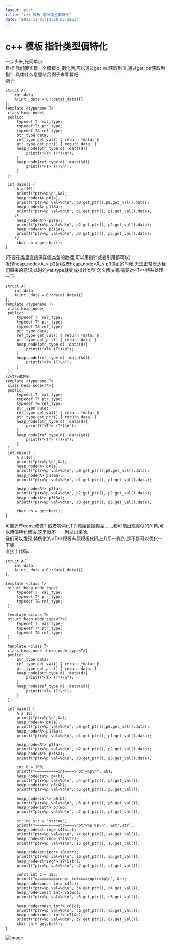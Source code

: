 ```yaml
---
layout: post
title: "c++ 模板 指针类型偏特化"
date: "2022-11-01T14:28:05.596Z"
---
```

c++ 模板 指针类型偏特化
==============

一步步来,先简单点.  
目标:我们要实现一个模板类,例化后,可以通过get\_val获取到值,通过get\_ptr获取到指针.具体什么意思结合例子来看看吧.  
例子:

    struct A{
        int data;
        A(int _data = 0):data(_data){}
    };
    template <typename T>
     class heap_node{
     public:
     	 typedef T  val_type;
    	 typedef T* ptr_type;
    	 typedef T& ref_type;
    	 ptr_type data;
    	 ref_type get_val() { return *data; }
    	 ptr_type get_ptr() { return data; }
    	 heap_node(ptr_type d) :data(d){
    		 printf("<T> (T*)\n");
    	 }
    	 heap_node(ref_type d) :data(&d){
    		 printf("<T> (T)\n");
    	 }
     };
    
     int main() {
    	 A a(10);
    	 printf("ptr=%p\n",&a);
    	 heap_node<A> p0(a);
    	 printf("ptr=%p val=%d\n", p0.get_ptr(),p0.get_val().data);
    	 heap_node<A> p1(&a);
    	 printf("ptr=%p val=%d\n", p1.get_ptr(), p1.get_val().data);
    	/*
    	 heap_node<A*> p2(a);
    	 printf("ptr=%p val=%d\n", p2.get_ptr(), p2.get_val().data);
    	 heap_node<A*> p3(&a);
    	 printf("ptr=%p val=%d\n", p3.get_ptr(), p3.get_val().data);
    	*/
         char ch = getchar();
    }
     
    

(不要在类里直接保存值类型的数据,可以用指针或者引用都可以)  
发现heap\_node<A_\> p2(a)或者heap\_node<A_\> p3(&a)的时候,无法正常表达我们原来的意识,此时的val\_type就变成指针类型,怎么解决呢.需要对<T\*>特殊处理一下.

    struct A{
        int data;
        A(int _data = 0):data(_data){}
    };
    template <typename T>
     class heap_node{
     public:
     	 typedef T  val_type;
    	 typedef T* ptr_type;
    	 typedef T& ref_type;
    	 ptr_type data;
    	 ref_type get_val() { return *data; }
    	 ptr_type get_ptr() { return data; }
    	 heap_node(ptr_type d) :data(d){
    		 printf("<T> (T*)\n");
    	 }
    	 heap_node(ref_type d) :data(&d){
    		 printf("<T> (T)\n");
    	 }
     };
    //<T*>偏特化
    template <typename T>
     class heap_node<T*>{
     public:
     	 typedef T  val_type;
    	 typedef T* ptr_type;
    	 typedef T& ref_type;
    	 ptr_type data;
    	 ref_type get_val() { return *data; }
    	 ptr_type get_ptr() { return data; }
    	 heap_node(ptr_type d) :data(d){
    		 printf("<T*> (T*)\n");
    	 }
    	 heap_node(ref_type d) :data(&d){
    		 printf("<T*> (T)\n");
    	 }
     };
     int main() {
    	 A a(10);
    	 printf("ptr=%p\n",&a);
    	 heap_node<A> p0(a);
    	 printf("ptr=%p val=%d\n", p0.get_ptr(),p0.get_val().data);
    	 heap_node<A> p1(&a);
    	 printf("ptr=%p val=%d\n", p1.get_ptr(), p1.get_val().data);
    	
    	 heap_node<A*> p2(a);
    	 printf("ptr=%p val=%d\n", p2.get_ptr(), p2.get_val().data);
    	 heap_node<A*> p3(&a);
    	 printf("ptr=%p val=%d\n", p3.get_ptr(), p3.get_val().data);
    	
         char ch = getchar();
    }
    

可能还有const修饰T,或者实例化T为原始数据类型......,都可能出现类似的问题,可以用偏特化解决.这里就不一一列举出来哈.  
我们可以发现,特例化的<T\*>模板与原模板代码上几乎一样的,是不是可以优化一下呢.  
直接上代码:

    struct A{
        int data;
        A(int _data = 0):data(_data){}
    };
    
    template <class T>
     struct heap_node_type{
    	 typedef T  val_type;
    	 typedef T* ptr_type;
    	 typedef T& ref_type;
     };
    
     template <class T>
     struct heap_node_type<T*>{
    	 typedef T  val_type;
    	 typedef T* ptr_type;
    	 typedef T& ref_type;
     };
    
     template <class T>
     class heap_node :heap_node_type<T>{
     public:
    	 ptr_type data;
    	 ref_type get_val() { return *data; }
    	 ptr_type get_ptr() { return data; }
    	 heap_node(ptr_type d) :data(d){
    		 printf("<T> (T*)\n");
    	 }
    	 heap_node(ref_type d) :data(&d){
    		 printf("<T> (T)\n");
    	 }
     };
     
     int main() {
    	 A a(10);
    	 printf("ptr=%p\n",&a);
    	 heap_node<A> p0(a);
    	 printf("ptr=%p val=%d\n", p0.get_ptr(),p0.get_val().data);
    	 heap_node<A> p1(&a);
    	 printf("ptr=%p val=%d\n", p1.get_ptr(), p1.get_val().data);
    
    	 heap_node<A*> p2(a);
    	 printf("ptr=%p val=%d\n", p2.get_ptr(), p2.get_val().data);
    	 heap_node<A*> p3(&a);
    	 printf("ptr=%p val=%d\n", p3.get_ptr(), p3.get_val().data);
    
    	 int b = 100;
    	 printf("==========int====\nptr=%p\n", &b);
    	 heap_node<int> p4(b);
    	 printf("ptr=%p val=%d\n", p4.get_ptr(), p4.get_val());
    	 heap_node<int> p5(&b);
    	 printf("ptr=%p val=%d\n", p5.get_ptr(), p5.get_val());
    
    	 heap_node<int*> p6(b);
    	 printf("ptr=%p val=%d\n", p6.get_ptr(), p6.get_val());
    	 heap_node<int*> p7(&b);
    	 printf("ptr=%p val=%d\n", p7.get_ptr(), p7.get_val());
    
    	 string str = "string";
    	 printf("==========str====\nptr=%p %s\n", &str,str);
    	 heap_node<string> s4(str);
    	 printf("ptr=%p val=%s\n", s4.get_ptr(), s4.get_val());
    	 heap_node<string> s5(&str);
    	 printf("ptr=%p val=%s\n", s5.get_ptr(), s5.get_val());
    
    	 heap_node<string*> s6(str);
    	 printf("ptr=%p val=%s\n", s6.get_ptr(), s6.get_val());
    	 heap_node<string*> s7(&str);
    	 printf("ptr=%p val=%s\n", s7.get_ptr(), s7.get_val());
    
    	 const int c = 123;
    	 printf("==========const int====\nptr=%p\n", &c);
    	 heap_node<const int> c4(c);
    	 printf("ptr=%p val=%d\n", c4.get_ptr(), c4.get_val());
    	 heap_node<const int> c5(&c);
    	 printf("ptr=%p val=%d\n", c5.get_ptr(), c5.get_val());
    
    	 heap_node<const int*> c6(c);
    	 printf("ptr=%p val=%d\n", c6.get_ptr(), c6.get_val());
    	 heap_node<const int*> c7(&c);
    	 printf("ptr=%p val=%d\n", c7.get_ptr(), c7.get_val());
         char ch = getchar();
    }
    

![image](https://img2022.cnblogs.com/blog/1225115/202211/1225115-20221101155711245-643531908.png)